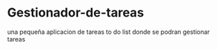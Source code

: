 # Gestionador-de-tareas
una pequeña aplicacion de tareas to do list donde se podran gestionar tareas
